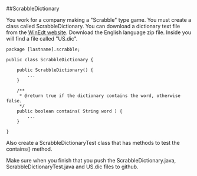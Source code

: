##ScrabbleDictionary

You work for a company making a "Scrabble" type game. You must create a class called ScrabbleDictionary. You can download a dictionary text file from the [WinEdt website](http://www.winedt.org/Dict/). Download the English language zip file. Inside you will find a file called "US.dic".

    package [lastname].scrabble;
    
    public class ScrabbleDictionary {
    
        public ScrabbleDictionary() {
            ...
        }
    
        /**
         * @return true if the dictionary contains the word, otherwise false. 
         */
        public boolean contains( String word ) {
            ...
        }
    
    }
    
Also create a ScrabbleDictionaryTest class that has methods to test the contains() method. 

Make sure when you finish that you push the ScrabbleDictionary.java, ScrabbleDictionaryTest.java and US.dic files to github.